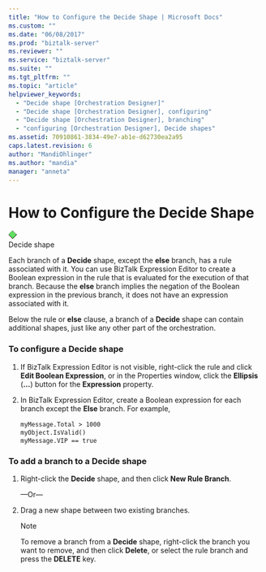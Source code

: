 ```yaml
---
title: "How to Configure the Decide Shape | Microsoft Docs"
ms.custom: ""
ms.date: "06/08/2017"
ms.prod: "biztalk-server"
ms.reviewer: ""
ms.service: "biztalk-server"
ms.suite: ""
ms.tgt_pltfrm: ""
ms.topic: "article"
helpviewer_keywords: 
  - "Decide shape [Orchestration Designer]"
  - "Decide shape [Orchestration Designer], configuring"
  - "Decide shape [Orchestration Designer], branching"
  - "configuring [Orchestration Designer], Decide shapes"
ms.assetid: 70910861-3834-49e7-ab1e-d62730ea2a95
caps.latest.revision: 6
author: "MandiOhlinger"
ms.author: "mandia"
manager: "anneta"
---
```

# How to Configure the Decide Shape
![](../core/media/ebiz-orch-decide.gif "ebiz_orch_decide")  
Decide shape  
  
 Each branch of a **Decide** shape, except the **else** branch, has a rule associated with it. You can use BizTalk Expression Editor to create a Boolean expression in the rule that is evaluated for the execution of that branch. Because the **else** branch implies the negation of the Boolean expression in the previous branch, it does not have an expression associated with it.  
  
 Below the rule or **else** clause, a branch of a **Decide** shape can contain additional shapes, just like any other part of the orchestration.  
  
### To configure a Decide shape  
  
1.  If BizTalk Expression Editor is not visible, right-click the rule and click **Edit Boolean Expression**, or in the Properties window, click the **Ellipsis** (**...**) button for the **Expression** property.  
  
2.  In BizTalk Expression Editor, create a Boolean expression for each branch except the **Else** branch. For example,  
  
    ```  
    myMessage.Total > 1000  
    myObject.IsValid()  
    myMessage.VIP == true  
    ```  
  
### To add a branch to a Decide shape  
  
1.  Right-click the **Decide** shape, and then click **New Rule Branch**.  
  
     —Or—  
  
2.  Drag a new shape between two existing branches.  
  
    > [!NOTE]
    >  To remove a branch from a **Decide** shape, right-click the branch you want to remove, and then click **Delete**, or select the rule branch and press the **DELETE** key.